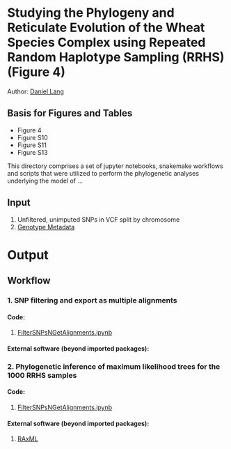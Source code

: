# Studying the Phylogeny and Reticulate Evolution of the Wheat Species Complex using Repeated Random Haplotype Sampling (RRHS) (Figure 4)

Author: [Daniel Lang](mailto:Daniel.Lang@helmholtz-muenchen.de)

## Basis for Figures and Tables
* Figure 4
* Figure S10
* Figure S11
* Figure S13

This directory comprises a set of jupyter notebooks, snakemake workflows and scripts that were utilized to perform the phylogenetic analyses underlying the model of ...

## Input
1. Unfiltered, unimputed SNPs in VCF split by chromosome
2. [Genotype Metadata](Whealbi_500samples_table.xlsx)

# Output

## Workflow
### 1. SNP filtering and export as multiple alignments
#### Code:
1. [FilterSNPsNGetAlignments.ipynb](FilterSNPsNGetAlignments.ipynb)

#### External software (beyond imported packages):

### 2. Phylogenetic inference of maximum likelihood trees for the 1000 RRHS samples
#### Code:
1. [FilterSNPsNGetAlignments.ipynb](FilterSNPsNGetAlignments.ipynb)

#### External software (beyond imported packages):
1. [RAxML](https://cme.h-its.org/exelixis/web/software/raxml/index.html)


